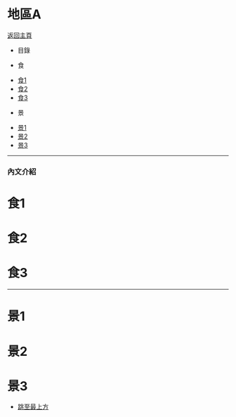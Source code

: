 # 地區A
[返回主頁](../Readme.md)
* 目錄


* 食
- [食1](#食1)
- [食2](#食2)
- [食3](#食3)
* 景
- [景1](#景1)
- [景2](#景2)
- [景3](#景3)
---

### 內文介紹

# 食1

# 食2

# 食3

---

# 景1

# 景2

# 景3


- [跳至最上方](#地區A)
